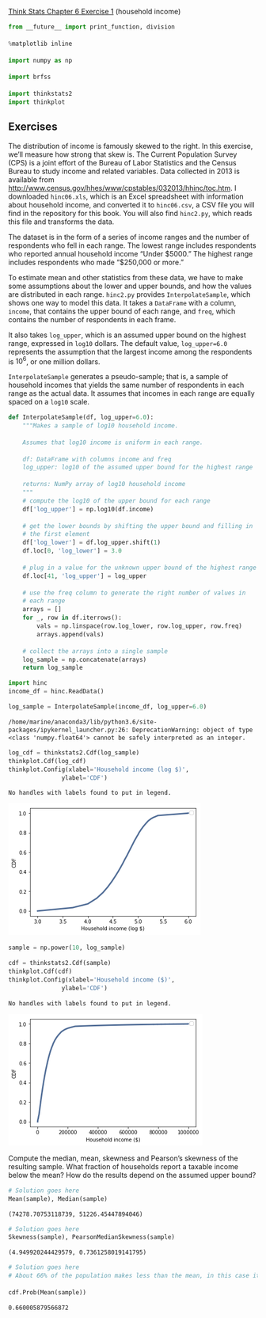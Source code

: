 [Think Stats Chapter 6 Exercise 1](http://greenteapress.com/thinkstats2/html/thinkstats2007.html#toc60) (household income)

>> 

```python
from __future__ import print_function, division

%matplotlib inline

import numpy as np

import brfss

import thinkstats2
import thinkplot
```

## Exercises

The distribution of income is famously skewed to the right. In this exercise, we’ll measure how strong that skew is.
The Current Population Survey (CPS) is a joint effort of the Bureau of Labor Statistics and the Census Bureau to study income and related variables. Data collected in 2013 is available from http://www.census.gov/hhes/www/cpstables/032013/hhinc/toc.htm. I downloaded `hinc06.xls`, which is an Excel spreadsheet with information about household income, and converted it to `hinc06.csv`, a CSV file you will find in the repository for this book. You will also find `hinc2.py`, which reads this file and transforms the data.

The dataset is in the form of a series of income ranges and the number of respondents who fell in each range. The lowest range includes respondents who reported annual household income “Under \$5000.” The highest range includes respondents who made “\$250,000 or more.”

To estimate mean and other statistics from these data, we have to make some assumptions about the lower and upper bounds, and how the values are distributed in each range. `hinc2.py` provides `InterpolateSample`, which shows one way to model this data. It takes a `DataFrame` with a column, `income`, that contains the upper bound of each range, and `freq`, which contains the number of respondents in each frame.

It also takes `log_upper`, which is an assumed upper bound on the highest range, expressed in `log10` dollars. The default value, `log_upper=6.0` represents the assumption that the largest income among the respondents is $10^6$, or one million dollars.

`InterpolateSample` generates a pseudo-sample; that is, a sample of household incomes that yields the same number of respondents in each range as the actual data. It assumes that incomes in each range are equally spaced on a `log10` scale.


```python
def InterpolateSample(df, log_upper=6.0):
    """Makes a sample of log10 household income.

    Assumes that log10 income is uniform in each range.

    df: DataFrame with columns income and freq
    log_upper: log10 of the assumed upper bound for the highest range

    returns: NumPy array of log10 household income
    """
    # compute the log10 of the upper bound for each range
    df['log_upper'] = np.log10(df.income)

    # get the lower bounds by shifting the upper bound and filling in
    # the first element
    df['log_lower'] = df.log_upper.shift(1)
    df.loc[0, 'log_lower'] = 3.0

    # plug in a value for the unknown upper bound of the highest range
    df.loc[41, 'log_upper'] = log_upper
    
    # use the freq column to generate the right number of values in
    # each range
    arrays = []
    for _, row in df.iterrows():
        vals = np.linspace(row.log_lower, row.log_upper, row.freq)
        arrays.append(vals)

    # collect the arrays into a single sample
    log_sample = np.concatenate(arrays)
    return log_sample

```


```python
import hinc
income_df = hinc.ReadData()
```


```python
log_sample = InterpolateSample(income_df, log_upper=6.0)
```

    /home/marine/anaconda3/lib/python3.6/site-packages/ipykernel_launcher.py:26: DeprecationWarning: object of type <class 'numpy.float64'> cannot be safely interpreted as an integer.



```python
log_cdf = thinkstats2.Cdf(log_sample)
thinkplot.Cdf(log_cdf)
thinkplot.Config(xlabel='Household income (log $)',
               ylabel='CDF')
```

    No handles with labels found to put in legend.



![alt text](https://github.com/marineveits/dsp/blob/master/img/output_58_1.png)




```python
sample = np.power(10, log_sample)
```


```python
cdf = thinkstats2.Cdf(sample)
thinkplot.Cdf(cdf)
thinkplot.Config(xlabel='Household income ($)',
               ylabel='CDF')
```

    No handles with labels found to put in legend.


![alt text](https://github.com/marineveits/dsp/blob/master/img/output_60_1.png)



Compute the median, mean, skewness and Pearson’s skewness of the resulting sample. What fraction of households report a taxable income below the mean? How do the results depend on the assumed upper bound?


```python
# Solution goes here
Mean(sample), Median(sample)
```




    (74278.70753118739, 51226.45447894046)




```python
# Solution goes here
Skewness(sample), PearsonMedianSkewness(sample)
```




    (4.949920244429579, 0.7361258019141795)




```python
# Solution goes here
# About 66% of the population makes less than the mean, in this case it is prefered to use the median

cdf.Prob(Mean(sample))
```




    0.660005879566872
